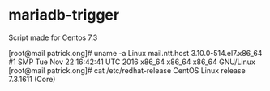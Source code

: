 # mariadb-trigger

Script made for Centos 7.3

[root@mail patrick.ong]# uname -a
Linux mail.ntt.host 3.10.0-514.el7.x86_64 #1 SMP Tue Nov 22 16:42:41 UTC 2016 x86_64 x86_64 x86_64 GNU/Linux
[root@mail patrick.ong]# cat /etc/redhat-release 
CentOS Linux release 7.3.1611 (Core) 
